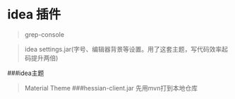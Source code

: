 idea 插件
==
>grep-console


>idea settings.jar(字号、编辑器背景等设置。用了这套主题，写代码效率起码提升两倍)

###idea主题
>Material Theme
###hessian-client.jar
>先用mvn打到本地仓库